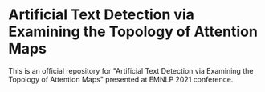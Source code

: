 # Artificial Text Detection via Examining the Topology of Attention Maps
This is an official repository for "Artificial Text Detection via Examining the Topology of Attention Maps" presented at EMNLP 2021 conference.
